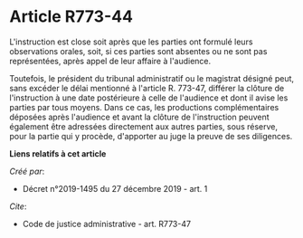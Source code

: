 # Article R773-44

L'instruction est close soit après que les parties ont formulé leurs observations orales, soit, si ces parties sont absentes
ou ne sont pas représentées, après appel de leur affaire à l'audience. 

Toutefois, le président du tribunal administratif ou le magistrat désigné peut, sans excéder le délai mentionné à l'article
R. 773-47, différer la clôture de l'instruction à une date postérieure à celle de l'audience et dont il avise les parties par
tous moyens. Dans ce cas, les productions complémentaires déposées après l'audience et avant la clôture de l'instruction
peuvent également être adressées directement aux autres parties, sous réserve, pour la partie qui y procède, d'apporter au
juge la preuve de ses diligences.

**Liens relatifs à cet article**

_Créé par_:

  - Décret n°2019-1495 du 27 décembre 2019 - art. 1

_Cite_:

  - Code de justice administrative - art. R773-47
